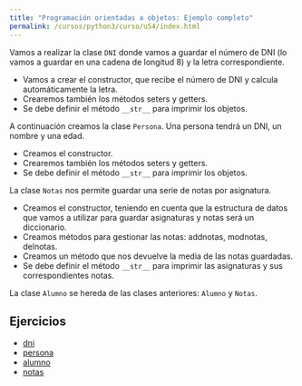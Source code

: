 ```yaml
---
title: "Programación orientadas a objetos: Ejemplo completo"
permalink: /cursos/python3/curso/u54/index.html
---
```


Vamos a realizar la clase `DNI` donde vamos a guardar el número de DNI (lo vamos a guardar en una cadena de longitud 8) y la letra correspondiente.

* Vamos a crear el constructor, que recibe el número de DNI y calcula automáticamente la letra.
* Crearemos también los métodos seters y getters.
* Se debe definir el método `__str__` para imprimir los objetos.

A continuación creamos la clase `Persona`. Una persona tendrá un DNI, un nombre y una edad.

* Creamos el constructor.
* Crearemos también los métodos seters y getters.
* Se debe definir el método `__str__` para imprimir los objetos.

La clase `Notas` nos permite guardar una serie de notas por asignatura.

* Creamos el constructor, teniendo en cuenta que la estructura de datos que vamos a utilizar para guardar asignaturas y notas será un diccionario.
* Creamos métodos para gestionar las notas: addnotas, modnotas, delnotas.
* Creamos un método que nos devuelve la media de las notas guardadas.
* Se debe definir el método `__str__` para imprimir las asignaturas y sus correspondientes notas.

La clase `Alumno` se hereda de las clases anteriores: `Alumno` y `Notas`.

## Ejercicios

* [dni](dni.py)
* [persona](persona.py)
* [alumno](alumno.py)
* [notas](notas.py)